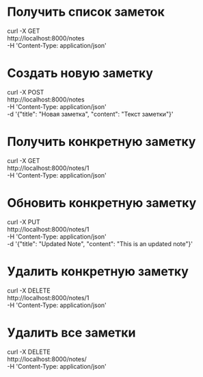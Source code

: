 # Получить список заметок
curl -X GET \
  http://localhost:8000/notes \
  -H 'Content-Type: application/json'

# Создать новую заметку
curl -X POST \
  http://localhost:8000/notes \
  -H 'Content-Type: application/json' \
  -d '{"title": "Новая заметка", "content": "Текст заметки"}'

# Получить конкретную заметку
curl -X GET \
  http://localhost:8000/notes/1 \
  -H 'Content-Type: application/json'

# Обновить конкретную заметку
curl -X PUT \
  http://localhost:8000/notes/1 \
  -H 'Content-Type: application/json' \
  -d '{"title": "Updated Note", "content": "This is an updated note"}'

# Удалить конкретную заметку
curl -X DELETE \
  http://localhost:8000/notes/1 \
  -H 'Content-Type: application/json'

# Удалить все заметки
curl -X DELETE \
  http://localhost:8000/notes/ \
  -H 'Content-Type: application/json'
